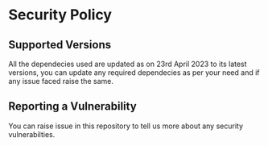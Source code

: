 # Security Policy

## Supported Versions

All the dependecies used are updated as on 23rd April 2023 to its latest versions, you can update any required dependecies as per your need and if any issue faced raise the same.

## Reporting a Vulnerability

You can raise issue in this repository to tell us more about any security vulnerabilties.
